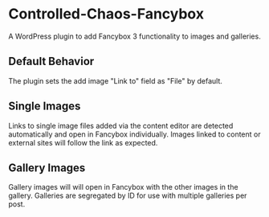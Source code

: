 # Controlled-Chaos-Fancybox
A WordPress plugin to add Fancybox 3 functionality to images and galleries.

## Default Behavior
The plugin sets the add image "Link to" field as "File" by default.

## Single Images
Links to single image files added via the content editor are detected automatically and open in Fancybox individually. Images linked to content or external sites will follow the link as expected.

## Gallery Images
Gallery images will will open in Fancybox with the other images in the gallery. Galleries are segregated by ID for use with multiple galleries per post.